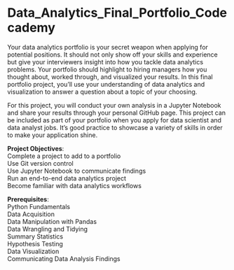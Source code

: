 # Data_Analytics_Final_Portfolio_Codecademy
Your data analytics portfolio is your secret weapon when applying for potential positions. It should not only show off your skills and experience but give your interviewers insight into how you tackle data analytics problems. Your portfolio should highlight to hiring managers how you thought about, worked through, and visualized your results. In this final portfolio project, you’ll use your understanding of data analytics and visualization to answer a question about a topic of your choosing.

For this project, you will conduct your own analysis in a Jupyter Notebook and share your results through your personal GitHub page. This project can be included as part of your portfolio when you apply for data scientist and data analyst jobs. It’s good practice to showcase a variety of skills in order to make your application shine.

**Project Objectives**:\
Complete a project to add to a portfolio\
Use Git version control\
Use Jupyter Notebook to communicate findings\
Run an end-to-end data analytics project\
Become familiar with data analytics workflows

**Prerequisites**:\
Python Fundamentals\
Data Acquisition\
Data Manipulation with Pandas\
Data Wrangling and Tidying\
Summary Statistics\
Hypothesis Testing\
Data Visualization\
Communicating Data Analysis Findings
